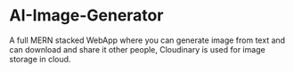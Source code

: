 # AI-Image-Generator
A full MERN stacked WebApp  where you can generate image from text and can download and share it other people, Cloudinary is used for image storage in cloud. 
